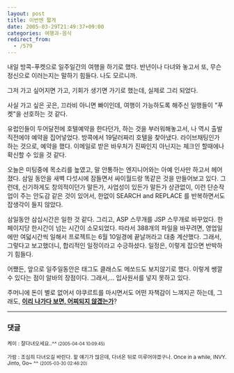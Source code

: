 ```yaml
---
layout: post
title: 이번엔 짧게
date: 2005-03-29T21:49:37+09:00
categories: 여행과-음식
redirect_from:
  - /579
---
```


내일 방콕-푸켓으로 일주일간의 여행을 하기로 했다. 반년이나 다녀와 놓고서 또, 무슨 정신으로 이러는지는 말하기 힘들다. 나도 모르니까.

그저 가고 싶어지면 가고, 기회가 생기면 가기로 했는데, 실제로 그리 되었다.

사실 가고 싶은 곳은, 끄라비 아니면 빠이인데, 여행이 가능하도록 해주신 일행들이 "푸켓"을 선호하는 것 같다.

유럽인들이 두어달전에 호텔예약을 한다던가, 하는 것을 부러워해놓고서, 나 역시 출발 직전에야 예약을 집어넣었다. 방콕에서 19달러짜리 호텔을 찾아냈다. 라이브채팅인가 하는 것으로, 예약을 했다. 이메일로 받은 바우처가 진짜인지 아닌지는 체크인 할때에나 확신할 수 있을 것 같다.

오늘은 미팅중에 목소리를 높였고, 말 안통하는 엔지니어와는 아예 인사만 하고서 헤어졌다. 삼일 동안을 새벽 다섯시에 잠들면서 싸이월드랑 똑같은 것을 만들어보고 있다. 그런데, 신기하게도 창의적이던가 말든가, 사업성이 있든가 말든가 상관없이, 이런 단순작업이 주는 안도감 같은 것이 있어서, 한없이 SEARCH and REPLACE 를 반복하면서도 잡생각이 들지 않았다.

삼일동안 삼십시간은 일한 것 같다. 그리고, ASP 스무개를 JSP 스무개로 바꾸었다. 한페이지당 한시간이 넘는 시간이 소모되었다. 따라서 388개의 파일을 바꾸려면, 영업일에만 여덟시간씩 일해서 프로젝트는 6월 10일경에 끝날꺼라고 대충 계산했다. 그래서, 그렇다고 보고했더니, 합리적인 일정이라고 수긍하셨다. 일정은, 이렇게 잡으면 반박하기 힘들다.

어쨌든, 앞으로 일주일동안은 태그도 클래스도 메쏘드도 보지않기로 했다. 이렇게 쌩깔 수 있다는 점이 알바의 장점이다. 그래서,... 입사원서를 넣지 못하고 있다.

주머니에 돈이 별로 없어서 야쿠르트를 마시면서도 어떤 자책감이 느껴지곤 하는데, 그래도, <u><strong>이리 나가다 보면, 어찌되지 않겠는가</strong></u>?

* * *

### 댓글



<!--- cmt:995 --->
<!--- mail: --->
<!--- parent:0 --->

<small>케이 : 잘다녀오세요..^^ <small>(2005-04-04 10:09:45)</small></small>


<!--- cmt:996 --->
<!--- mail: --->
<!--- parent:0 --->

<small>가람 : 조심히 다녀오길 바란다. 할 얘기가 많은데, 다녀온 뒤로 미루어야겠구나. Once in a while, INVY. Jinto, Go~ ^^ <small>(2005-03-30 02:46:20)</small></small>

